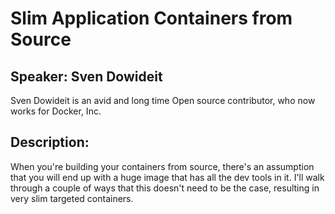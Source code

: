 # Slim Application Containers from Source

## Speaker: Sven Dowideit

Sven Dowideit is an avid and long time Open source contributor, who now works for Docker, Inc.

## Description: 

When you're building your containers from source, there's an assumption that you will end up with a huge image that has all the dev tools in it.  I'll walk through a couple of ways that this doesn't need to be the case, resulting in very slim targeted containers.
